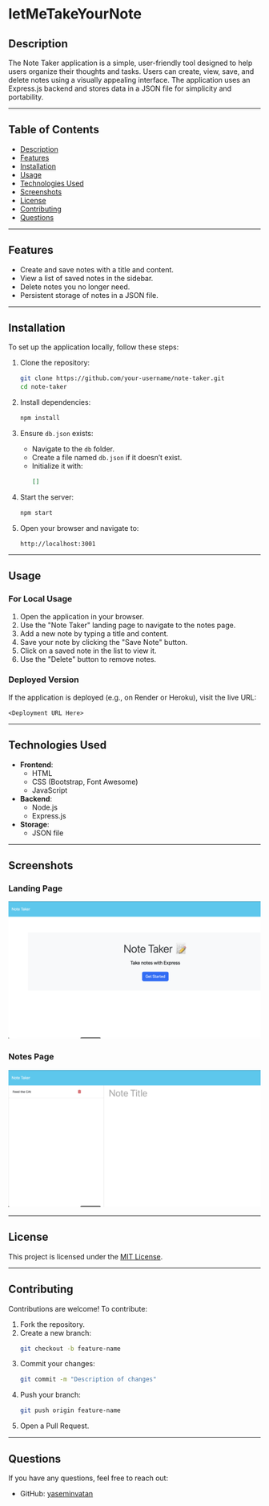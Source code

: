# letMeTakeYourNote


## **Description**

The Note Taker application is a simple, user-friendly tool designed to help users organize their thoughts and tasks. Users can create, view, save, and delete notes using a visually appealing interface. The application uses an Express.js backend and stores data in a JSON file for simplicity and portability.

---

## **Table of Contents**

- [Description](#description)
- [Features](#features)
- [Installation](#installation)
- [Usage](#usage)
- [Technologies Used](#technologies-used)
- [Screenshots](#screenshots)
- [License](#license)
- [Contributing](#contributing)
- [Questions](#questions)

---

## **Features**

- Create and save notes with a title and content.
- View a list of saved notes in the sidebar.
- Delete notes you no longer need.
- Persistent storage of notes in a JSON file.

---

## **Installation**

To set up the application locally, follow these steps:

1. Clone the repository:
   ```bash
   git clone https://github.com/your-username/note-taker.git
   cd note-taker
   ```

2. Install dependencies:
   ```bash
   npm install
   ```

3. Ensure `db.json` exists:
   - Navigate to the `db` folder.
   - Create a file named `db.json` if it doesn’t exist.
   - Initialize it with:
     ```json
     []
     ```

4. Start the server:
   ```bash
   npm start
   ```

5. Open your browser and navigate to:
   ```
   http://localhost:3001
   ```

---

## **Usage**

### **For Local Usage**
1. Open the application in your browser.
2. Use the "Note Taker" landing page to navigate to the notes page.
3. Add a new note by typing a title and content.
4. Save your note by clicking the "Save Note" button.
5. Click on a saved note in the list to view it.
6. Use the "Delete" button to remove notes.

### **Deployed Version**
If the application is deployed (e.g., on Render or Heroku), visit the live URL:
```
<Deployment URL Here>
```

---

## **Technologies Used**

- **Frontend**:
  - HTML
  - CSS (Bootstrap, Font Awesome)
  - JavaScript
- **Backend**:
  - Node.js
  - Express.js
- **Storage**:
  - JSON file

---

## **Screenshots**

### **Landing Page**
![Landing Page](/public/assets/pictures/homepage.png)

### **Notes Page**
![Notes Page](/public/assets/pictures/notes.png)

---

## **License**

This project is licensed under the [MIT License](https://opensource.org/licenses/MIT).

---

## **Contributing**

Contributions are welcome! To contribute:

1. Fork the repository.
2. Create a new branch:
   ```bash
   git checkout -b feature-name
   ```
3. Commit your changes:
   ```bash
   git commit -m "Description of changes"
   ```
4. Push your branch:
   ```bash
   git push origin feature-name
   ```
5. Open a Pull Request.

---

## **Questions**

If you have any questions, feel free to reach out:

- GitHub: [yaseminvatan](https://github.com/yaseminvatan)


